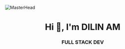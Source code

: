 ![MasterHead](https://user-images.githubusercontent.com/74038190/212284136-03988914-d899-44b4-b1d9-4eeccf656e44.gif)
<h1 align="center">Hi 👋, I'm DILIN AM</h1>
<h3 align="center">FULL STACK DEV</h3>

